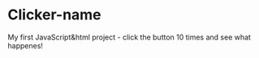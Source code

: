 # Clicker-name
My first JavaScript&amp;html project - click the button 10 times and see what happenes!
